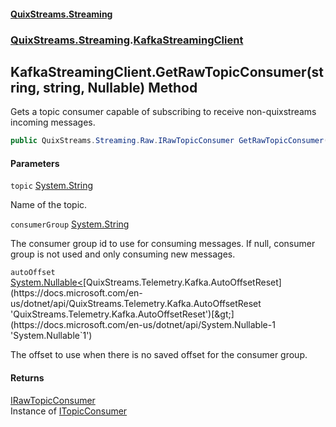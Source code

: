 #### [QuixStreams.Streaming](index.md 'index')
### [QuixStreams.Streaming](QuixStreams.Streaming.md 'QuixStreams.Streaming').[KafkaStreamingClient](KafkaStreamingClient.md 'QuixStreams.Streaming.KafkaStreamingClient')

## KafkaStreamingClient.GetRawTopicConsumer(string, string, Nullable<AutoOffsetReset>) Method

Gets a topic consumer capable of subscribing to receive non-quixstreams incoming messages.

```csharp
public QuixStreams.Streaming.Raw.IRawTopicConsumer GetRawTopicConsumer(string topic, string consumerGroup=null, System.Nullable<QuixStreams.Telemetry.Kafka.AutoOffsetReset> autoOffset=null);
```
#### Parameters

<a name='QuixStreams.Streaming.KafkaStreamingClient.GetRawTopicConsumer(string,string,System.Nullable_QuixStreams.Telemetry.Kafka.AutoOffsetReset_).topic'></a>

`topic` [System.String](https://docs.microsoft.com/en-us/dotnet/api/System.String 'System.String')

Name of the topic.

<a name='QuixStreams.Streaming.KafkaStreamingClient.GetRawTopicConsumer(string,string,System.Nullable_QuixStreams.Telemetry.Kafka.AutoOffsetReset_).consumerGroup'></a>

`consumerGroup` [System.String](https://docs.microsoft.com/en-us/dotnet/api/System.String 'System.String')

The consumer group id to use for consuming messages. If null, consumer group is not used and only consuming new messages.

<a name='QuixStreams.Streaming.KafkaStreamingClient.GetRawTopicConsumer(string,string,System.Nullable_QuixStreams.Telemetry.Kafka.AutoOffsetReset_).autoOffset'></a>

`autoOffset` [System.Nullable&lt;](https://docs.microsoft.com/en-us/dotnet/api/System.Nullable-1 'System.Nullable`1')[QuixStreams.Telemetry.Kafka.AutoOffsetReset](https://docs.microsoft.com/en-us/dotnet/api/QuixStreams.Telemetry.Kafka.AutoOffsetReset 'QuixStreams.Telemetry.Kafka.AutoOffsetReset')[&gt;](https://docs.microsoft.com/en-us/dotnet/api/System.Nullable-1 'System.Nullable`1')

The offset to use when there is no saved offset for the consumer group.

#### Returns
[IRawTopicConsumer](IRawTopicConsumer.md 'QuixStreams.Streaming.Raw.IRawTopicConsumer')  
Instance of [ITopicConsumer](ITopicConsumer.md 'QuixStreams.Streaming.ITopicConsumer')